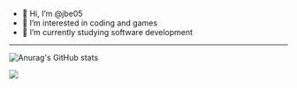 - 👋 Hi, I’m @jbe05
- 👀 I’m interested in coding and games
- 🌱 I’m currently studying software development

----

![Anurag's GitHub stats](https://github-readme-stats.vercel.app/api?username=jbe05&count_private=true&theme=gotham)

![](https://komarev.com/ghpvc/?username=jbe05)
